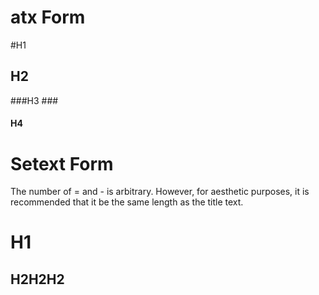 # atx Form

#H1
## H2
###H3 ###
#### H4 #


# Setext Form
The number of = and - is arbitrary. However, for aesthetic purposes, it is recommended that it be the same length as the title text.

H1
==
H2H2H2
------


